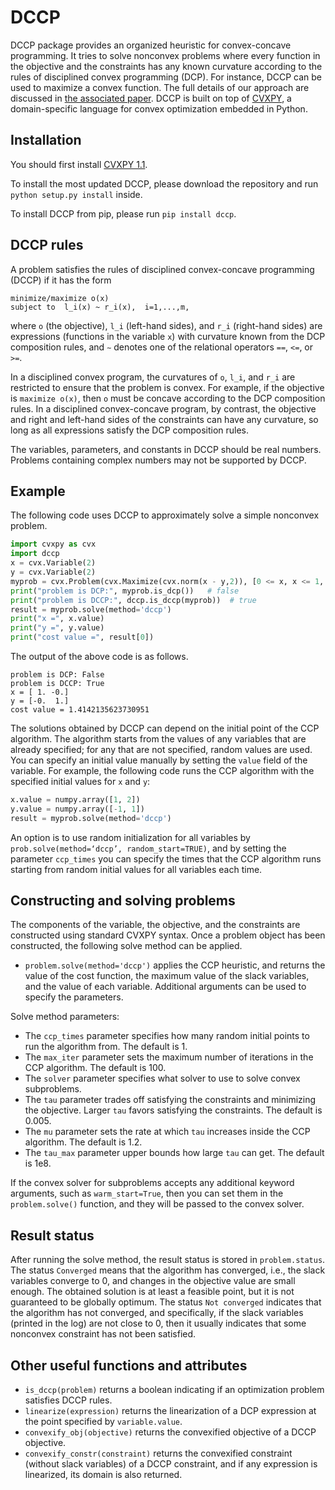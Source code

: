 DCCP
====

DCCP package provides an organized heuristic for convex-concave programming.
It tries to solve nonconvex problems where every function in the objective and the constraints has any known curvature according to the rules of disciplined convex programming (DCP).
For instance, DCCP can be used to maximize a convex function. 
The full details of our approach are discussed in [the associated paper](https://stanford.edu/~boyd/papers/dccp.html). 
DCCP is built on top of [CVXPY](http://www.cvxpy.org/), a domain-specific language for convex optimization embedded in Python.

Installation
------------
You should first install [CVXPY 1.1](http://www.cvxpy.org/).

To install the most updated DCCP, please download the repository and run ``python setup.py install`` inside.

To install DCCP from pip, please run ``pip install dccp``.

DCCP rules
----------
A problem satisfies the rules of disciplined convex-concave programming (DCCP) if it has the form
```
minimize/maximize o(x)
subject to  l_i(x) ~ r_i(x),  i=1,...,m,
```
where ``o`` (the objective), ``l_i`` (left-hand sides), and ``r_i`` (right-hand sides) are expressions (functions
in the variable ``x``) with curvature known from the DCP composition rules, and ``∼`` denotes one of the
relational operators ``==``, ``<=``, or ``>=``.

In a disciplined convex program, the curvatures of ``o``, ``l_i``, and ``r_i`` are restricted to ensure that the problem is convex. For example, if the objective is ``maximize o(x)``, then ``o`` must be concave according to the DCP composition rules. In a disciplined convex-concave program, by contrast, the objective and right and left-hand sides of the constraints can have any curvature, so long as all expressions satisfy the DCP composition rules.

The variables, parameters, and constants in DCCP should be real numbers. Problems containing complex numbers may not be supported by DCCP.


Example
-------
The following code uses DCCP to approximately solve a simple nonconvex problem.
```python
import cvxpy as cvx
import dccp
x = cvx.Variable(2)
y = cvx.Variable(2)
myprob = cvx.Problem(cvx.Maximize(cvx.norm(x - y,2)), [0 <= x, x <= 1, 0 <= y, y <= 1])
print("problem is DCP:", myprob.is_dcp())   # false
print("problem is DCCP:", dccp.is_dccp(myprob))  # true
result = myprob.solve(method='dccp')
print("x =", x.value)
print("y =", y.value)
print("cost value =", result[0])
```
The output of the above code is as follows.
```
problem is DCP: False
problem is DCCP: True
x = [ 1. -0.]
y = [-0.  1.]
cost value = 1.4142135623730951
```

The solutions obtained by DCCP can depend on the initial point of the CCP algorithm.
The algorithm starts from the values of any variables that are already specified; for any that are not specified, random values are used. 
You can specify an initial value manually by setting the ``value`` field of the variable.
For example, the following code runs the CCP algorithm with the specified initial values for ``x`` and ``y``:
```python
x.value = numpy.array([1, 2])
y.value = numpy.array([-1, 1])
result = myprob.solve(method='dccp')
```
An option is to use random initialization for all variables by ``prob.solve(method=‘dccp’, random_start=TRUE)``, and by setting the parameter ``ccp_times`` you can specify the times that the CCP algorithm runs starting from random initial values for all variables each time.

Constructing and solving problems
---------------------------------
The components of the variable, the objective, and the constraints are constructed using standard CVXPY syntax. 
Once a problem object has been constructed, the following solve method can be applied.
* ``problem.solve(method='dccp')`` applies the CCP heuristic, and returns the value of the cost function, the maximum value of the slack variables, and the value of each variable. Additional arguments can be used to specify the parameters.

Solve method parameters:
* The ``ccp_times`` parameter specifies how many random initial points to run the algorithm from. The default is 1.
* The ``max_iter`` parameter sets the maximum number of iterations in the CCP algorithm. The default is 100.
* The ``solver`` parameter specifies what solver to use to solve convex subproblems.
* The ``tau`` parameter trades off satisfying the constraints and minimizing the objective. Larger ``tau`` favors satisfying the constraints. The default is 0.005.
* The ``mu`` parameter sets the rate at which ``tau`` increases inside the CCP algorithm. The default is 1.2.
* The ``tau_max`` parameter upper bounds how large ``tau`` can get. The default is 1e8.

If the convex solver for subproblems accepts any additional keyword arguments, such as ``warm_start=True``, then you can set them in the ``problem.solve()`` function, and they will be passed to the convex solver.

Result status
----------------
After running the solve method, the result status is stored in ``problem.status``. 
The status ``Converged`` means that the algorithm has converged, i.e., the slack variables converge to 0, and changes in the objective value are small enough.
The obtained solution is at least a feasible point, but it is not guaranteed to be globally optimum.
The status ``Not converged`` indicates that the algorithm has not converged, and specifically, if the slack variables (printed in the log) are not close to 0, then it usually indicates that some nonconvex constraint has not been satisfied.

Other useful functions and attributes
----------------
* ``is_dccp(problem)`` returns a boolean indicating if an optimization problem satisfies DCCP rules.
* ``linearize(expression)`` returns the linearization of a DCP expression at the point specified by ``variable.value``.
* ``convexify_obj(objective)`` returns the convexified objective of a DCCP objective.
* ``convexify_constr(constraint)`` returns the convexified constraint (without slack
variables) of a DCCP constraint, and if any expression is linearized, its domain is also returned.
